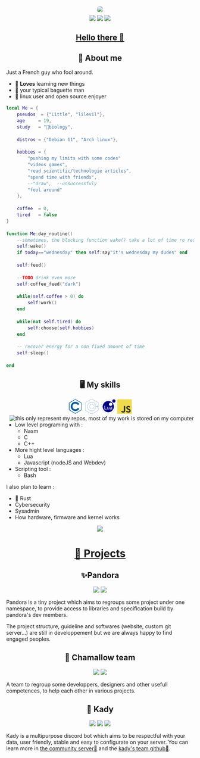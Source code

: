 <div id="header" align="center">
    <img src="https://github.com/lil-evil.png?size=200" style="padding-bottom:5px; border-radius:40%;" >
    <br>
    <img src="https://img.shields.io/badge/Linux-9f6fcf?style=for-the-badge&logo=linux&logoColor=black">
    <img src="https://img.shields.io/badge/Raspberry%20Pi-A22846?style=for-the-badge&logo=Raspberry%20Pi&logoColor=black">
    <img src="https://img.shields.io/badge/C%2B%2B-00595c?style=for-the-badge&logo=c%2B%2B&logoColor=black">
    <br>
    <h2><u>Hello there 🦈</u></h2>
</div>

<h2 align="center">📃 About me</h2>

Just a French guy who fool around.
* 💖 **Loves** learning new things
* 🥖 your typical baguette man
* 🐧 linux user and open source enjoyer

```lua
local Me = {
    pseudos  = {"Little", "lilevil"},
    age     = 19,
    study   = "🔬biology",

    distros = {"Debian 11", "Arch linux"},

    hobbies = {
        "pushing my limits with some codes"
        "videos games",
        "read scientific/technologie articles",
        "spend time with friends",
        --"draw",  --unsuccessfuly
        "fool around"
    },

    coffee  = 0,
    tired   = false
}

function Me:day_routine()
    --sometimes, the blocking function wake() take a lot of time ro resolve
    self:wake()
    if today=="wednesday" then self:say"it's wednesday my dudes" end

    self:feed()

    --TODO drink even more
    self:coffee_feed("dark")

    while(self.coffee > 0) do
        self:work()
    end
    
    while(not self.tired) do
        self:choose(self.hobbies)
    end

    -- recover energy for a non fixed amount of time
    self:sleep()

end
```

<div id="skills "align="center">
    <h2>🖥️ My skills</h2>
    <img src="https://raw.githubusercontent.com/devicons/devicon/master/icons/c/c-line.svg" width=40 height=40 title="C" alt="C">
    <img src="https://raw.githubusercontent.com/devicons/devicon/master/icons/cplusplus/cplusplus-line.svg" width=40 height=40 title="C++" alt="C++">
    <img src="https://raw.githubusercontent.com/Sledmine/lua-logos/b598e9730fbab02f43245159044e85feaba49a20/lua1.png" width=40 height=40 title="Lua" alt="Lua">
    <img src="https://raw.githubusercontent.com/devicons/devicon/master/icons/javascript/javascript-original.svg" width=40 height=40 title="Javascript" alt="Javascript">
</div>

<img align="right" src="https://github-readme-stats.vercel.app/api/top-langs/?username=lil-evil&theme=blue-green" alt="this only represent my repos, most of my work is stored on my computer">

* Low level programing with : 
    * Nasm
    * C
    * C++
* More hight level languages :
    * Lua
    * Javascript (nodeJS and Webdev)
* Scripting tool :
    * Bash

I also plan to learn :
* 🦀 Rust
* Cybersecurity
* Sysadmin
* How hardware, firmware and kernel works


<div align="center">
    <img src="https://github-readme-stats.vercel.app/api?username=lil-evil&theme=blue-green">
</div>


<h1 align="center"><u>🎨 Projects</u></h1>
<div align="center">
    <h2>✨Pandora</h2>
    <img src="https://img.shields.io/badge/members-4-blue">
    <img src="https://img.shields.io/badge/status-growing-red">
</div>

Pandora is a tiny project which aims to regroups some project under one namespace, to provide access to libraries and specification build by pandora's dev members.

The project structure, guideline and softwares (website, custom git server...) are still in developpement but we are always happy to find engaged peoples.

<div align="center">
    <h2>🍡 Chamallow team</h2>
    <img src="https://img.shields.io/badge/members-4-blue">
    <img src="https://img.shields.io/badge/status-growing-red">
</div>

A team to regroup some developpers, designers and other usefull competences, to help each other in various projects.

<div align="center">
    <h2>🤖 Kady</h2>
    <img src="https://img.shields.io/badge/🗸%20verified-5865F2">
    <img src="https://img.shields.io/badge/members-+100k-blue">
    <img src="https://img.shields.io/badge/server-+120-darkgreen">
</div>

Kady is a multipurpose discord bot which aims to be respectful with your data, user friendly, stable and easy to configurate on your server. You can learn more in [the community server🔗](https://discord.gg/VJCYgJtARV) and the [kady's team github🔗](https://github.com/Kady-Team).
